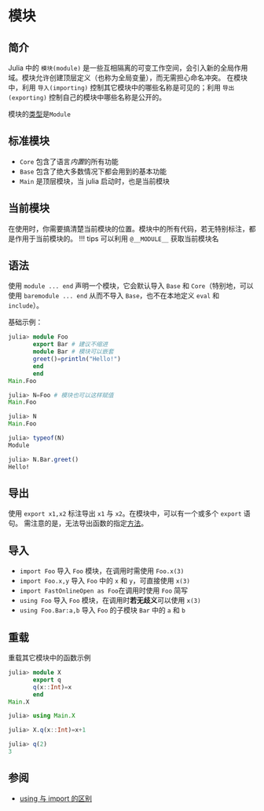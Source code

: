 # 模块
## 简介
Julia 中的 `模块(module)` 是一些互相隔离的可变工作空间，会引入新的全局作用域。模块允许创建顶层定义（也称为全局变量），而无需担心命名冲突。
在模块中，利用 `导入(importing)` 控制其它模块中的哪些名称是可见的；利用 `导出(exporting)` 控制自己的模块中哪些名称是公开的。

模块的[类型](typesystem.md)是`Module`

## 标准模块
* `Core` 包含了语言*内置*的所有功能
* `Base` 包含了绝大多数情况下都会用到的基本功能
* `Main` 是顶层模块，当 julia 启动时，也是当前模块

## 当前模块
在使用时，你需要搞清楚当前模块的位置。模块中的所有代码，若无特别标注，都是作用于当前模块的。
!!! tips
	可以利用 `@__MODULE__` 获取当前模块名

## 语法
使用 `module ... end` 声明一个模块，它会默认导入 `Base` 和 `Core`（特别地，可以使用 `baremodule ... end` 从而不导入 `Base`，也不在本地定义 `eval` 和 `include`）。

基础示例：
```jl
julia> module Foo
       export Bar # 建议不缩进
       module Bar # 模块可以嵌套
       greet()=println("Hello!")
       end
       end
Main.Foo

julia> N=Foo # 模块也可以这样赋值
Main.Foo

julia> N
Main.Foo

julia> typeof(N)
Module

julia> N.Bar.greet()
Hello!
```

## 导出
使用 `export x1,x2` 标注导出 `x1` 与 `x2`。在模块中，可以有一个或多个 `export` 语句。
需注意的是，无法导出函数的指定[方法](method.md)。

## 导入
* `import Foo` 导入 `Foo` 模块，在调用时需使用 `Foo.x(3)`
* `import Foo.x,y` 导入 `Foo` 中的 `x` 和 `y`，可直接使用 `x(3)`
* `import FastOnlineOpen as Foo`在调用时使用 `Foo` 简写
* `using Foo` 导入 `Foo` 模块，在调用时**若无歧义**可以使用 `x(3)`
* `using Foo.Bar:a,b` 导入 `Foo` 的子模块 `Bar` 中的 `a` 和 `b`

## 重载
重载其它模块中的函数示例
```jl
julia> module X
       export q
       q(x::Int)=x
       end
Main.X

julia> using Main.X

julia> X.q(x::Int)=x+1

julia> q(2)
3
```

## 参阅
- [using 与 import 的区别](https://discourse.juliacn.com/t/topic/6626)
